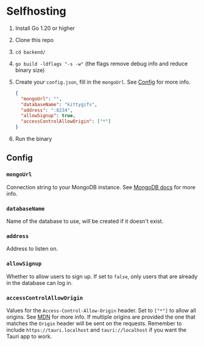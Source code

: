 # Selfhosting

1. Install Go 1.20 or higher
2. Clone this repo
3. `cd backend/`
4. `go build -ldflags "-s -w"` (the flags remove debug info and reduce binary size)
5. Create your `config.json`, fill in the `mongoUrl`. See [Config](#config) for more info.

   ```json
   {
     "mongoUrl": "",
     "databaseName": "kittygifs",
     "address": ":8234",
     "allowSignup": true,
     "accessControlAllowOrigin": ["*"]
   }
   ```

6. Run the binary

## Config

### `mongoUrl`

Connection string to your MongoDB instance. See [MongoDB docs](https://docs.mongodb.com/manual/reference/connection-string/) for more info.

### `databaseName`

Name of the database to use, will be created if it doesn't exist.

### `address`

Address to listen on.

### `allowSignup`

Whether to allow users to sign up. If set to `false`, only users that are already in the database can log in.

### `accessControlAllowOrigin`

Values for the `Access-Control-Allow-Origin` header. Set to `["*"]` to allow all origins. See [MDN](https://developer.mozilla.org/en-US/docs/Web/HTTP/Headers/Access-Control-Allow-Origin) for more info. If multiple origins are provided the one that matches the `Origin` header will be sent on the requests. Remember to include `https://tauri.localhost` and `tauri://localhost` if you want the Tauri app to work.
